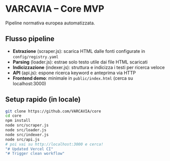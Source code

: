 # VARCAVIA – Core MVP

Pipeline normativa europea automatizzata.

## Flusso pipeline

- **Estrazione** (scraper.js): scarica HTML dalle fonti configurate in `config/registry.yaml`
- **Parsing** (loader.js): estrae solo testo utile dai file HTML scaricati
- **Indicizzazione** (indexer.js): struttura e indicizza i testi per ricerca veloce
- **API** (api.js): espone ricerca keyword e anteprima via HTTP
- **Frontend demo**: minimale in `public/index.html` (cerca su localhost:3000)

## Setup rapido (in locale)

```bash
git clone https://github.com/VARCAVIA/core
cd core
npm install
node src/scraper.js
node src/loader.js
node src/indexer.js
node src/api.js
# poi vai su http://localhost:3000 e cerca!
"# Updated Vercel CI" 
"# Trigger clean workflow" 
